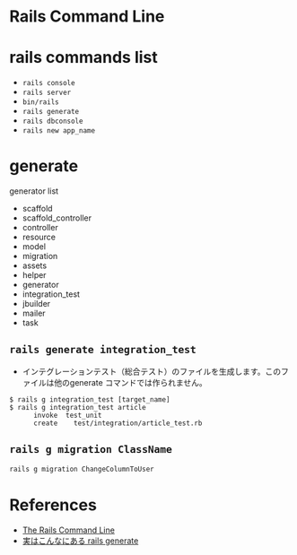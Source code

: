 Rails Command Line
===================

# rails commands list

+ `rails console`
+ `rails server`
+ `bin/rails`
+ `rails generate`
+ `rails dbconsole`
+ `rails new app_name`

# generate

generator list

+ scaffold
+ scaffold_controller
+ controller
+ resource
+ model
+ migration
+ assets
+ helper
+ generator
+ integration_test
+ jbuilder
+ mailer
+ task

## `rails generate integration_test`

+ インテグレーションテスト（総合テスト）のファイルを生成します。このファイルは他のgenerate コマンドでは作られません。

```
$ rails g integration_test [target_name]
$ rails g integration_test article
      invoke  test_unit
      create    test/integration/article_test.rb
```

## `rails g migration ClassName`

```sh
rails g migration ChangeColumnToUser
```


# References

+ [The Rails Command Line](http://guides.rubyonrails.org/command_line.html)
+ [実はこんなにある rails generate](https://techracho.bpsinc.jp/shibuya/2014_07_24/18388)
